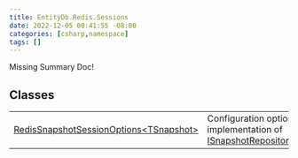 ```yaml
---
title: EntityDb.Redis.Sessions
date: 2022-12-05 00:41:55 -08:00
categories: [csharp,namespace]
tags: []
---
```


Missing Summary Doc!
## Classes
<table><tr><td><a href='/posts/csharp.member.entitydb.redis.sessions.redissnapshotsessionoptions`1/'>RedisSnapshotSessionOptions&lt;TSnapshot&gt;</a></td><td>
Configuration options for the Redis implementation of <a href='/posts/csharp.member.entitydb.abstractions.snapshots.isnapshotrepository`1/'>ISnapshotRepository&lt;TSnapshot&gt;</a>.
</td></tr></table>
